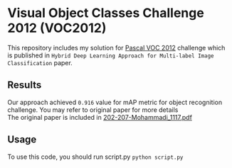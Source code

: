 # Visual Object Classes Challenge 2012 (VOC2012)

This repository includes my solution for [Pascal VOC 2012](http://host.robots.ox.ac.uk/pascal/VOC/voc2012/index.html) challenge which is published
in `Hybrid Deep Learning Approach for Multi-label Image Classification` paper.

## Results

Our approach achieved `0.916` value for mAP metric for object recognition challenge. You may refer to original paper for
more details
<br>
The original paper is included in [202-207-Mohammadi_1117.pdf](202-207-Mohammadi_1117.pdf)

## Usage

To use this code, you should run script.py
`python script.py`

